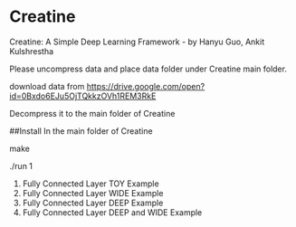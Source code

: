 # Creatine

Creatine: A Simple Deep Learning Framework     - by Hanyu Guo, Ankit Kulshrestha

Please uncompress data and place data folder under Creatine main folder.


download data from 
https://drive.google.com/open?id=0Bxdo6EJu5OjTQkkzOVh1REM3RkE

Decompress it to the main folder of Creatine

##Install
In the main folder of Creatine 

make

./run 1

1. Fully Connected Layer TOY Example
2. Fully Connected Layer WIDE Example 
3. Fully Connected Layer DEEP Example  
4. Fully Connected Layer DEEP and WIDE Example  

